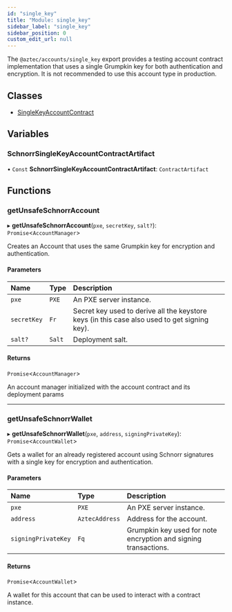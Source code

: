 ```yaml
---
id: "single_key"
title: "Module: single_key"
sidebar_label: "single_key"
sidebar_position: 0
custom_edit_url: null
---
```


The `@aztec/accounts/single_key` export provides a testing account contract implementation that uses a single Grumpkin key for both authentication and encryption.
It is not recommended to use this account type in production.

## Classes

- [SingleKeyAccountContract](../classes/single_key.SingleKeyAccountContract.md)

## Variables

### SchnorrSingleKeyAccountContractArtifact

• `Const` **SchnorrSingleKeyAccountContractArtifact**: `ContractArtifact`

## Functions

### getUnsafeSchnorrAccount

▸ **getUnsafeSchnorrAccount**(`pxe`, `secretKey`, `salt?`): `Promise`\<`AccountManager`\>

Creates an Account that uses the same Grumpkin key for encryption and authentication.

#### Parameters

| Name | Type | Description |
| :------ | :------ | :------ |
| `pxe` | `PXE` | An PXE server instance. |
| `secretKey` | `Fr` | Secret key used to derive all the keystore keys (in this case also used to get signing key). |
| `salt?` | `Salt` | Deployment salt. |

#### Returns

`Promise`\<`AccountManager`\>

An account manager initialized with the account contract and its deployment params

___

### getUnsafeSchnorrWallet

▸ **getUnsafeSchnorrWallet**(`pxe`, `address`, `signingPrivateKey`): `Promise`\<`AccountWallet`\>

Gets a wallet for an already registered account using Schnorr signatures with a single key for encryption and authentication.

#### Parameters

| Name | Type | Description |
| :------ | :------ | :------ |
| `pxe` | `PXE` | An PXE server instance. |
| `address` | `AztecAddress` | Address for the account. |
| `signingPrivateKey` | `Fq` | Grumpkin key used for note encryption and signing transactions. |

#### Returns

`Promise`\<`AccountWallet`\>

A wallet for this account that can be used to interact with a contract instance.
